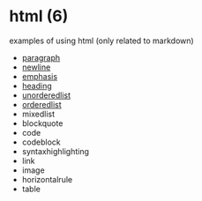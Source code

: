 # html (6)
examples of using html (only related to markdown)

+ [paragraph](paragraph.md)
+ [newline](newline.md)
+ [emphasis](emphasis.md)
+ [heading](heading.md)
+ [unorderedlist](unorderedlist.md)
+ [orderedlist](orderedlist.md)
+ mixedlist
+ blockquote
+ code
+ codeblock
+ syntaxhighlighting
+ link
+ image
+ horizontalrule
+ table
